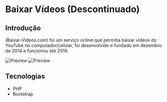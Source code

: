 # Baixar Vídeos (Descontinuado)

## Introdução
(Baixar-Videos.com) foi um serviço online que permitia baixar vídeos do YouTube no computador/celular, foi desenvolvido e fundado em dezembro de 2014 e funcionou até 2019.

![Preview](https://i.imgur.com/tIAQ6yW.png)
![Preview](https://i.imgur.com/8hzt5Bg.png)

## Tecnologias

* PHP
* Bootstrap

